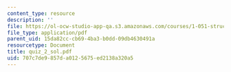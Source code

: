 ```yaml
---
content_type: resource
description: ''
file: https://ol-ocw-studio-app-qa.s3.amazonaws.com/courses/1-051-structural-engineering-design-fall-2003/707c7de9857da0125675ed2138a320a5_quiz_2_sol.pdf
file_type: application/pdf
parent_uid: 15da82cc-cb69-4ba3-b0dd-09db4630491a
resourcetype: Document
title: quiz_2_sol.pdf
uid: 707c7de9-857d-a012-5675-ed2138a320a5
---
```

